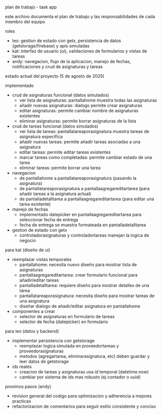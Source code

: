 plan de trabajo - task app

este archivo documenta el plan de trabajo y las responsabilidades de cada miembro del equipo

roles

* leo: gestion de estado con getx, persistencia de datos (getstorage/firebase) y apis simuladas
* kat: interfaz de usuario (ui), validaciones de formularios y vistas de tareas
* andy: navegacion, flujo de la aplicacion, manejo de fechas, notificaciones y crud de asignaturas y tareas

estado actual del proyecto (5 de agosto de 2025)

implementado

* crud de asignaturas funcional (datos simulados)
  * ver lista de asignaturas: pantallahome muestra todas las asignaturas
  * añadir nuevas asignaturas: dialogo permite crear asignaturas
  * editar asignaturas: permite cambiar nombre de asignaturas existentes
  * eliminar asignaturas: permite borrar asignaturas de la lista
* crud de tareas funcional (datos simulados)
  * ver lista de tareas: pantallatareaporasignatura muestra tareas de asignatura especifica
  * añadir nuevas tareas: permite añadir tareas asociadas a una asignatura
  * editar tareas: permite editar tareas existentes
  * marcar tareas como completadas: permite cambiar estado de una tarea
  * eliminar tareas: permite borrar una tarea
* navegacion
  * de pantallahome a pantallatareaporasignatura (pasando la asignatura)
  * de pantallatareaporasignatura a pantallaagregareditartarea (para añadir tareas a la asignatura actual)
  * de pantalladetalltarea a pantallaagregareditartarea (para editar una tarea existente)
* manejo de fechas
  * implementado datepicker en pantallaagregareditartarea para seleccionar fecha de entrega
  * fecha de entrega se muestra formateada en pantalladetalltarea
* gestion de estado con getx
  * controladorasignaturas y controladortareas manejan la logica de negocio

para kat (diseño de ui)

* reemplazar vistas temporales
  * pantallahome: necesita nuevo diseño para mostrar lista de asignaturas
  * pantallaagregareditartarea: crear formulario funcional para añadir/editar tareas
  * pantalladetalltarea: requiere diseño para mostrar detalles de una tarea
  * pantallatareaporasignatura: necesita diseño para mostrar tareas de una asignatura
  * diseñar dialogo de añadir/editar asignatura en pantallahome
* componentes a crear
  * selector de asignaturas en formulario de tareas
  * selector de fecha (datepicker) en formulario

para leo (datos y backend)

* implementar persistencia con getstorage
  * reemplazar logica simulada en proveedortareas y proveedorasignaturas
  * metodos (agregartarea, eliminarasignatura, etc) deben guardar y leer datos de getstorage
* ids reales
  * creacion de tareas y asignaturas usa id temporal (datetime.now)
  * cambiar por sistema de ids mas robusto (ej contador o uuid)

proximos pasos (andy)

* revision general del codigo para optimizacion y adherencia a mejores practicas
* refactorizacion de comentarios para seguir estilo consistente y conciso